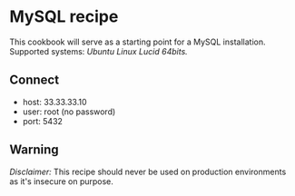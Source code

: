 # MySQL recipe

This cookbook will serve as a starting point for a MySQL installation.
Supported systems: *Ubuntu Linux Lucid 64bits.*

## Connect

- host: 33.33.33.10
- user: root (no password)
- port: 5432

## Warning

*Disclaimer:* This recipe should never be used on production environments as
it's insecure on purpose.